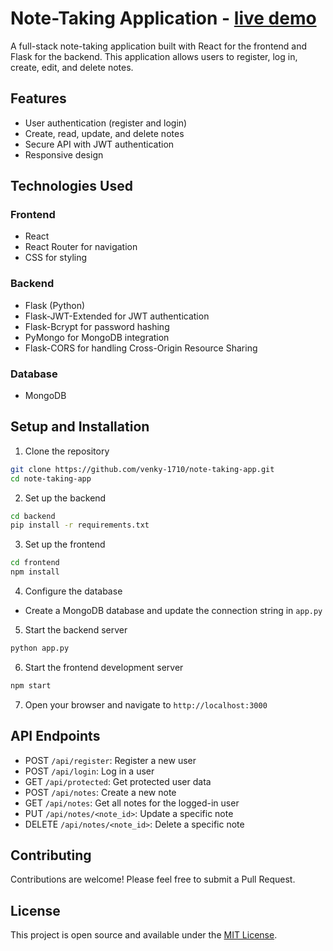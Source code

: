 # Note-Taking Application - [live demo](https://note-taking-app80.netlify.app/)

A full-stack note-taking application built with React for the frontend and Flask for the backend. This application allows users to register, log in, create, edit, and delete notes.

## Features

- User authentication (register and login)
- Create, read, update, and delete notes
- Secure API with JWT authentication
- Responsive design

## Technologies Used

### Frontend
- React
- React Router for navigation
- CSS for styling

### Backend
- Flask (Python)
- Flask-JWT-Extended for JWT authentication
- Flask-Bcrypt for password hashing
- PyMongo for MongoDB integration
- Flask-CORS for handling Cross-Origin Resource Sharing

### Database
- MongoDB

## Setup and Installation

1. Clone the repository
```sh
git clone https://github.com/venky-1710/note-taking-app.git
cd note-taking-app
```
2. Set up the backend
```sh
cd backend
pip install -r requirements.txt
```
3. Set up the frontend
```sh
cd frontend
npm install
```
4. Configure the database
- Create a MongoDB database and update the connection string in `app.py`

5. Start the backend server
```sh
python app.py
```
6. Start the frontend development server
```sh
npm start
```
7. Open your browser and navigate to `http://localhost:3000`

## API Endpoints

- POST `/api/register`: Register a new user
- POST `/api/login`: Log in a user
- GET `/api/protected`: Get protected user data
- POST `/api/notes`: Create a new note
- GET `/api/notes`: Get all notes for the logged-in user
- PUT `/api/notes/<note_id>`: Update a specific note
- DELETE `/api/notes/<note_id>`: Delete a specific note

## Contributing

Contributions are welcome! Please feel free to submit a Pull Request.

## License

This project is open source and available under the [MIT License](LICENSE).
   
